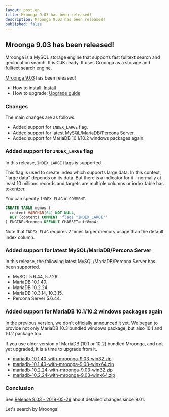 ```yaml
---
layout: post.en
title: Mroonga 9.03 has been released!
description: Mroonga 9.03 has been released!
published: false
---
```


## Mroonga 9.03 has been released!

Mroonga is a MySQL storage engine that supports fast fulltext search
and geolocation search. It is CJK ready. It uses Groonga as a storage
and fulltext search engine.

[Mroonga 9.03](/docs/news.html#release-9-03) has been released!

* How to install: [Install](/docs/install.html)
* How to upgrade: [Upgrade guide](/docs/upgrade.html)

### Changes

The main changes are as follows.

  * Added support for `INDEX_LARGE` flag.
  * Added support for latest MySQL/MariaDB/Percona Server.
  * Added support for MariaDB 10.1/10.2 windows packages again.

### Added support for `INDEX_LARGE` flag

In this release, `INDEX_LARGE` flags is supported.

This flag is used to create index which supports large data.
In this context, "large data" depends on its data. But there is a indicator for it - normally at least 10 millions records and targets are multiple columns or index table has tokenizer.

You can specify `INDEX_FLAG` in `COMMENT`.

```sql
CREATE TABLE memos (
  content VARCHAR(64) NOT NULL,
  KEY (content) COMMENT 'flags "INDEX_LARGE"'
) ENGINE=Mroonga DEFAULT CHARSET=utf8mb4;
```

Note that `INDEX_FLAG` requires 2 times larger memory usage than the default index column.

### Added support for latest MySQL/MariaDB/Percona Server

In this release, the following latest MySQL/MariaDB/Percona Server has been supported.

* MySQL 5.6.44, 5.7.26
* MariaDB 10.1.40.
* MariaDB 10.2.24.
* MariaDB 10.3.14, 10.3.15.
* Percona Server 5.6.44.

### Added support for MariaDB 10.1/10.2 windows packages again

In the previous version, we don't officially announced it yet.
We began to provide not only MariaDB 10.3 bundled windows package, but also 10.1 and 10.2 package too.

If you use older version of MariaDB (10.1 or 10.2) bundled Mroonga, and not yet upgraded, it is a time to upgrade from it.

* [mariadb-10.1.40-with-mroonga-9.03-win32.zip](https://github.com/mroonga/mroonga/releases/download/v9.03/mariadb-10.1.40-with-mroonga-9.03-win32.zip)
* [mariadb-10.1.40-with-mroonga-9.03-winx64.zip](https://github.com/mroonga/mroonga/releases/download/v9.03/mariadb-10.1.40-with-mroonga-9.03-winx64.zip)
* [mariadb-10.2.24-with-mroonga-9.03-win32.zip](https://github.com/mroonga/mroonga/releases/download/v9.03/mariadb-10.2.24-with-mroonga-9.03-win32.zip)
* [mariadb-10.2.24-with-mroonga-9.03-winx64.zip](https://github.com/mroonga/mroonga/releases/download/v9.03/mariadb-10.2.24-with-mroonga-9.03-winx64.zip)

### Conclusion

See [Release 9.03 - 2019-05-29](/docs/news.html#release-9-03) about detailed changes since 9.01.

Let's search by Mroonga!
